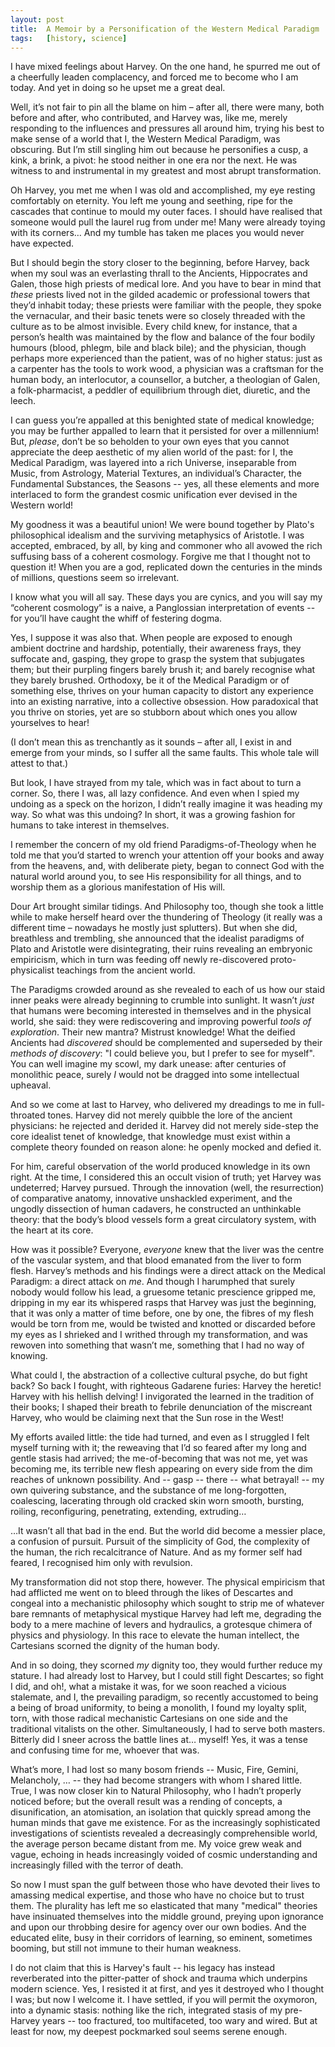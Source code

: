```yaml
---
layout:	post
title:	A Memoir by a Personification of the Western Medical Paradigm
tags:	[history, science]
---
```


I have mixed feelings about Harvey. On the one hand, he spurred me out of a cheerfully leaden complacency, and forced me to become who I am today. And yet in doing so he upset me a great deal.

Well, it’s not fair to pin all the blame on him – after all, there were many, both before and after, who contributed, and Harvey was, like me, merely responding to the influences and pressures all around him, trying his best to make sense of a world that I, the Western Medical Paradigm, was obscuring.
But I’m still singling him out because he personifies a cusp, a kink, a brink, a pivot: he stood neither in one era nor the next. He was witness to and instrumental in my greatest and most abrupt transformation.

Oh Harvey, you met me when I was old and accomplished, my eye resting comfortably on eternity. You left me young and seething, ripe for the cascades that continue to mould my outer faces. I should have realised that someone would pull the laurel rug from under me! Many were already toying with its corners&hellip; And my tumble has taken me places you would never have expected.

But I should begin the story closer to the beginning, before Harvey, back when my soul was an everlasting thrall to the Ancients, Hippocrates and Galen, those high priests of medical lore. And you have to bear in mind that *these* priests lived not in the gilded academic or professional towers that they’d inhabit today; these priests were familiar with the people, they spoke the vernacular, and their basic tenets were so closely threaded with the culture as to be almost invisible. Every child knew, for instance, that a person’s health was maintained by the flow and balance of the four bodily humours (blood, phlegm, bile and black bile); and the physician, though perhaps more experienced than the patient, was of no higher status: just as a carpenter has the tools to work wood, a physician was a craftsman for the human body, an interlocutor, a counsellor, a butcher, a theologian of Galen, a folk-pharmacist, a peddler of equilibrium through diet, diuretic, and the leech. 

I can guess you’re appalled at this benighted state of medical knowledge; you may be further appalled to learn that it persisted for over a millennium! But, *please*, don’t be so beholden to your own eyes that you cannot appreciate the deep aesthetic of my alien world of the past: for I, the Medical Paradigm, was layered into a rich Universe, inseparable from Music, from Astrology, Material Textures, an individual’s Character, the Fundamental Substances, the Seasons -- yes, all these elements and more interlaced to form the grandest cosmic unification ever devised in the Western world!

My goodness it was a beautiful union! We were bound together by Plato's philosophical idealism and the surviving metaphysics of Aristotle. I was accepted, embraced, by all, by king and commoner who all avowed the rich suffusing bass of a coherent cosmology. Forgive me that I thought not to question it! When you are a god, replicated down the centuries in the minds of millions, questions seem so irrelevant.

I know what you will all say. These days you are cynics, and you will say my “coherent cosmology” is a naive, a Panglossian interpretation of events -- for you’ll have caught the whiff of festering dogma.

Yes, I suppose it was also that. When people are exposed to enough ambient doctrine and hardship, potentially, their awareness frays, they suffocate and, gasping, they grope to grasp the system that subjugates them; but their purpling fingers barely brush it; and barely recognise what they barely brushed. Orthodoxy, be it of the Medical Paradigm or of something else, thrives on your human capacity to distort any experience into an existing narrative, into a collective obsession. How paradoxical that you thrive on stories, yet are so stubborn about which ones you allow yourselves to hear!

(I don’t mean this as trenchantly as it sounds – after all, I exist in and emerge from your minds, so I suffer all the same faults. This whole tale will attest to that.)

But look, I have strayed from my tale, which was in fact about to turn a corner. So, there I was, all lazy confidence. And even when I spied my undoing as a speck on the horizon, I didn’t really imagine it was heading my way. So what was this undoing? In short, it was a growing fashion for humans to take interest in themselves.

I remember the concern of my old friend Paradigms-of-Theology when he told me that you’d started to wrench your attention off your books and away from the heavens, and, with deliberate piety, began to connect God with the natural world around you, to see His responsibility for all things, and to worship them as a glorious manifestation of His will.

Dour Art brought similar tidings. And Philosophy too, though she took a little while to make herself heard over the thundering of Theology (it really was a different time – nowadays he mostly just splutters). But when she did, breathless and trembling, she announced that the idealist paradigms of Plato and Aristotle were disintegrating, their ruins revealing an embryonic empiricism, which in turn was feeding off newly re-discovered proto-physicalist teachings from the ancient world.

The Paradigms crowded around as she revealed to each of us how our staid inner peaks were already beginning to crumble into sunlight. It wasn’t *just* that humans were becoming interested in themselves and in the physical world, she said: they were rediscovering and improving powerful *tools of exploration*. Their new mantra? Mistrust knowledge! What the deified Ancients had *discovered* should be complemented and superseded by their *methods of discovery*: "I could believe you, but I prefer to see for myself". You can well imagine my scowl, my dark unease: after centuries of monolithic peace, surely *I* would not be dragged into some intellectual upheaval.

And so we come at last to Harvey, who delivered my dreadings to me in full-throated tones. Harvey did not merely quibble the lore of the ancient physicians: he rejected and derided it. Harvey did not merely side-step the core idealist tenet of knowledge, that knowledge must exist within a complete theory founded on reason alone: he openly mocked and defied it.

For him, careful observation of the world produced knowledge in its own right. At the time, I considered this an occult vision of truth; yet Harvey was undeterred; Harvey pursued. Through the innovation (well, the resurrection) of comparative anatomy, innovative unshackled experiment, and the ungodly dissection of human cadavers, he constructed an unthinkable theory: that the body’s blood vessels form a great circulatory system, with the heart at its core.

How was it possible? Everyone, *everyone* knew that the liver was the centre of the vascular system, and that blood emanated from the liver to form flesh. Harvey’s methods and his findings were a direct attack on the Medical Paradigm: a direct attack on *me*. And though I harumphed that surely nobody would follow his lead, a gruesome tetanic prescience gripped me, dripping in my ear its whispered rasps that Harvey was just the beginning, that it was only a matter of time before, one by one, the fibres of my flesh would be torn from me, would be twisted and knotted or discarded before my eyes as I shrieked and I writhed through my transformation, and was rewoven into something that wasn’t me, something that I had no way of knowing.

What could I, the abstraction of a collective cultural psyche, do but fight back? So back I fought, with righteous Gadarene furies: Harvey the heretic! Harvey with his hellish delving! I invigorated the learned in the tradition of their books; I shaped their breath to febrile denunciation of the miscreant Harvey, who would be claiming next that the Sun rose in the West!

My efforts availed little: the tide had turned, and even as I struggled I felt myself turning with it; the reweaving that I’d so feared after my long and gentle stasis had arrived; the me-of-becoming that was not me, yet was becoming me, its terrible new flesh appearing on every side from the dim reaches of unknown possibility. And -- gasp -- there -- what betrayal! -- my own quivering substance, and the substance of me long-forgotten, coalescing, lacerating through old cracked skin worn smooth, bursting, roiling, reconfiguring, penetrating, extending, extruding&hellip;

&hellip;It wasn’t all that bad in the end. But the world did become a messier place, a confusion of pursuit. Pursuit of the simplicity of God, the complexity of the human, the rich recalcitrance of Nature. And as my former self had feared, I recognised him only with revulsion.

My transformation did not stop there, however. The physical empiricism that had afflicted me went on to bleed through the likes of Descartes and congeal into a mechanistic philosophy which sought to strip me of whatever bare remnants of metaphysical mystique Harvey had left me, degrading the body to a mere machine of levers and hydraulics, a grotesque chimera of physics and physiology. In this race to elevate the human intellect, the Cartesians scorned the dignity of the human body.

And in so doing, they scorned *my* dignity too, they would further reduce my stature. I had already lost to Harvey, but I could still fight Descartes; so fight I did, and oh!, what a mistake it was, for we soon reached a vicious stalemate, and I, the prevailing paradigm, so recently accustomed to being a being of broad uniformity, to being a monolith, I found my loyalty split, torn, with those radical mechanistic Cartesians on one side and the traditional vitalists on the other. Simultaneously, I had to serve both masters. Bitterly did I sneer across the battle lines at&hellip; myself! Yes, it was a tense and confusing time for me, whoever that was.

What’s more, I had lost so many bosom friends -- Music, Fire, Gemini, Melancholy, &hellip; -- they had become strangers with whom I shared little. True, I was now closer kin to Natural Philosophy, who I hadn’t properly noticed before; but the overall result was a rending of concepts, a disunification, an atomisation, an isolation that quickly spread among the human minds that gave me existence. For as the increasingly sophisticated investigations of scientists revealed a decreasingly comprehensible world, the average person became distant from me. My voice grew weak and vague, echoing in heads increasingly voided of cosmic understanding and increasingly filled with the terror of death.

So now I must span the gulf between those who have devoted their lives to amassing medical expertise, and those who have no choice but to trust them. The plurality has left me so elasticated that many "medical" theories have insinuated themselves into the middle ground, preying upon ignorance and upon our throbbing desire for agency over our own bodies. And the educated elite, busy in their corridors of learning, so eminent, sometimes booming, but still not immune to their human weakness. 

I do not claim that this is Harvey's fault -- his legacy has instead reverberated into the pitter-patter of shock and trauma which underpins modern science. Yes, I resisted it at first, and yes it destroyed who I thought I was; but now I welcome it. I have settled, if you will permit the oxymoron, into a dynamic stasis: nothing like the rich, integrated stasis of my pre-Harvey years -- too fractured, too multifaceted, too wary and wired. But at least for now, my deepest pockmarked soul seems serene enough.


